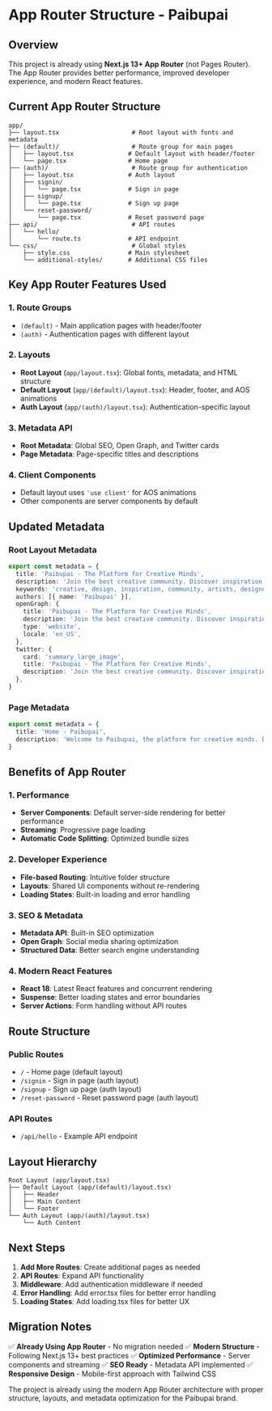 # App Router Structure - Paibupai

## Overview
This project is already using **Next.js 13+ App Router** (not Pages Router). The App Router provides better performance, improved developer experience, and modern React features.

## Current App Router Structure

```
app/
├── layout.tsx                    # Root layout with fonts and metadata
├── (default)/                    # Route group for main pages
│   ├── layout.tsx               # Default layout with header/footer
│   └── page.tsx                 # Home page
├── (auth)/                       # Route group for authentication
│   ├── layout.tsx               # Auth layout
│   ├── signin/
│   │   └── page.tsx             # Sign in page
│   ├── signup/
│   │   └── page.tsx             # Sign up page
│   └── reset-password/
│       └── page.tsx             # Reset password page
├── api/                          # API routes
│   └── hello/
│       └── route.ts             # API endpoint
└── css/                          # Global styles
    ├── style.css                # Main stylesheet
    └── additional-styles/       # Additional CSS files
```

## Key App Router Features Used

### 1. **Route Groups**
- `(default)` - Main application pages with header/footer
- `(auth)` - Authentication pages with different layout

### 2. **Layouts**
- **Root Layout** (`app/layout.tsx`): Global fonts, metadata, and HTML structure
- **Default Layout** (`app/(default)/layout.tsx`): Header, footer, and AOS animations
- **Auth Layout** (`app/(auth)/layout.tsx`): Authentication-specific layout

### 3. **Metadata API**
- **Root Metadata**: Global SEO, Open Graph, and Twitter cards
- **Page Metadata**: Page-specific titles and descriptions

### 4. **Client Components**
- Default layout uses `'use client'` for AOS animations
- Other components are server components by default

## Updated Metadata

### Root Layout Metadata
```typescript
export const metadata = {
  title: 'Paibupai - The Platform for Creative Minds',
  description: 'Join the best creative community. Discover inspiration, connect with creatives, and showcase your work on Paibupai.',
  keywords: 'creative, design, inspiration, community, artists, designers, portfolio',
  authors: [{ name: 'Paibupai' }],
  openGraph: {
    title: 'Paibupai - The Platform for Creative Minds',
    description: 'Join the best creative community. Discover inspiration, connect with creatives, and showcase your work.',
    type: 'website',
    locale: 'en_US',
  },
  twitter: {
    card: 'summary_large_image',
    title: 'Paibupai - The Platform for Creative Minds',
    description: 'Join the best creative community. Discover inspiration, connect with creatives, and showcase your work.',
  },
}
```

### Page Metadata
```typescript
export const metadata = {
  title: 'Home - Paibupai',
  description: 'Welcome to Paibupai, the platform for creative minds. Discover inspiration, connect with creatives, and showcase your work.',
}
```

## Benefits of App Router

### 1. **Performance**
- **Server Components**: Default server-side rendering for better performance
- **Streaming**: Progressive page loading
- **Automatic Code Splitting**: Optimized bundle sizes

### 2. **Developer Experience**
- **File-based Routing**: Intuitive folder structure
- **Layouts**: Shared UI components without re-rendering
- **Loading States**: Built-in loading and error handling

### 3. **SEO & Metadata**
- **Metadata API**: Built-in SEO optimization
- **Open Graph**: Social media sharing optimization
- **Structured Data**: Better search engine understanding

### 4. **Modern React Features**
- **React 18**: Latest React features and concurrent rendering
- **Suspense**: Better loading states and error boundaries
- **Server Actions**: Form handling without API routes

## Route Structure

### Public Routes
- `/` - Home page (default layout)
- `/signin` - Sign in page (auth layout)
- `/signup` - Sign up page (auth layout)
- `/reset-password` - Reset password page (auth layout)

### API Routes
- `/api/hello` - Example API endpoint

## Layout Hierarchy

```
Root Layout (app/layout.tsx)
├── Default Layout (app/(default)/layout.tsx)
│   ├── Header
│   ├── Main Content
│   └── Footer
└── Auth Layout (app/(auth)/layout.tsx)
    └── Auth Content
```

## Next Steps

1. **Add More Routes**: Create additional pages as needed
2. **API Routes**: Expand API functionality
3. **Middleware**: Add authentication middleware if needed
4. **Error Handling**: Add error.tsx files for better error handling
5. **Loading States**: Add loading.tsx files for better UX

## Migration Notes

✅ **Already Using App Router** - No migration needed
✅ **Modern Structure** - Following Next.js 13+ best practices
✅ **Optimized Performance** - Server components and streaming
✅ **SEO Ready** - Metadata API implemented
✅ **Responsive Design** - Mobile-first approach with Tailwind CSS

The project is already using the modern App Router architecture with proper structure, layouts, and metadata optimization for the Paibupai brand.
